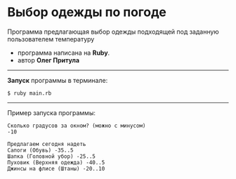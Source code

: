 # Выбор одежды по погоде

Программа предлагающая выбор одежды подходящей под заданную пользователем температуру

+ программа написана на **Ruby**.
+ автор **Олег Притула**
***

**Запуск** программы в терминале:

    $ ruby main.rb
    
***
Пример запуска программы:

    Сколько градусов за окном? (можно с минусом)
    -10
    
    Предлагаем сегодня надеть
    Сапоги (Обувь) -35..5
    Шапка (Головной убор) -25..5
    Пуховик (Верхняя одежда) -40..5
    Джинсы на флисе (Штаны) -20..10

